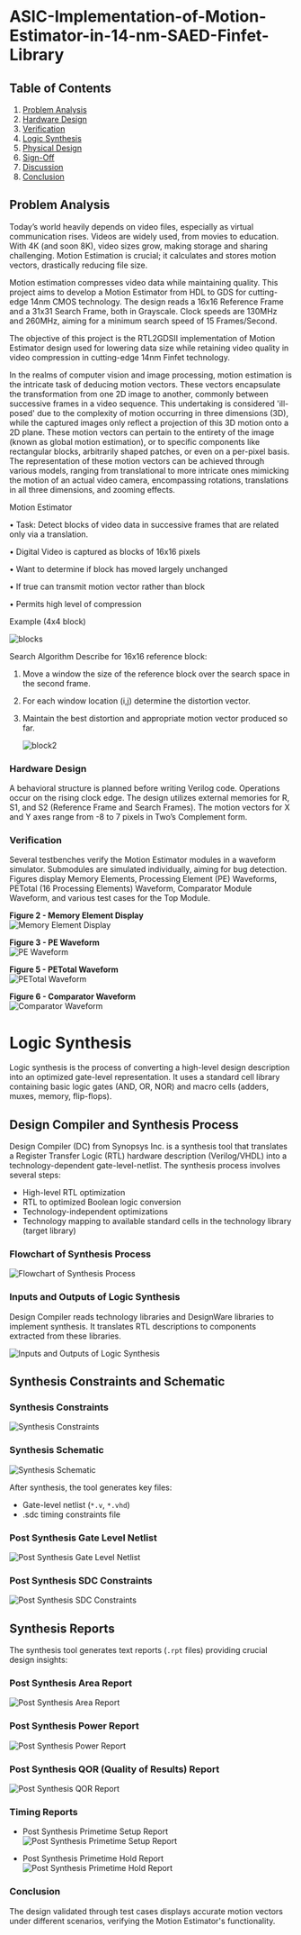# ASIC-Implementation-of-Motion-Estimator-in-14-nm-SAED-Finfet-Library

## Table of Contents
1. [Problem Analysis](#problem-analysis)
2. [Hardware Design](#hardware-design)
3. [Verification](#verification)
4. [Logic Synthesis](#synthesis)
5. [Physical Design](#physical-design)
6. [Sign-Off](#sign-off)
7. [Discussion](#discussion)
8. [Conclusion](#conclusion)

## Problem Analysis

Today’s world heavily depends on video files, especially as virtual communication rises. Videos are widely used, from movies to education. With 4K (and soon 8K), video sizes grow, making storage and sharing challenging. Motion Estimation is crucial; it calculates and stores motion vectors, drastically reducing file size.

Motion estimation compresses video data while maintaining quality. This project aims to develop a Motion Estimator from HDL to GDS for cutting-edge 14nm CMOS technology. The design reads a 16x16 Reference Frame and a 31x31 Search Frame, both in Grayscale. Clock speeds are 130MHz and 260MHz, aiming for a minimum search speed of 15 Frames/Second.

The objective of this project is the RTL2GDSII implementation of Motion Estimator design used for lowering data size while retaining video quality in video compression in cutting-edge 14nm Finfet technology. 

In the realms of computer vision and image processing, motion estimation is the intricate task of deducing motion vectors. These vectors encapsulate the transformation from one 2D image to another, commonly between successive frames in a video sequence. This undertaking is considered 'ill-posed' due to the complexity of motion occurring in three dimensions (3D), while the captured images only reflect a projection of this 3D motion onto a 2D plane. These motion vectors can pertain to the entirety of the image (known as global motion estimation), or to specific components like rectangular blocks, arbitrarily shaped patches, or even on a per-pixel basis. The representation of these motion vectors can be achieved through various models, ranging from translational to more intricate ones mimicking the motion of an actual video camera, encompassing rotations, translations in all three dimensions, and zooming effects.

Motion Estimator

• Task: Detect blocks of video data in successive frames that are related only via a translation.

• Digital Video is captured as blocks of 16x16 pixels

• Want to determine if block has moved largely unchanged

• If true can transmit motion vector rather than block

• Permits high level of compression

Example (4x4 block)

![blocks](https://github.com/saifullaj97/ASIC-Implementation-of-Motion-Estimator-in-14-nm-SAED-Finfet-Library/assets/61980110/882a490a-35b6-40e7-82d9-f516b09f6c4c)

Search Algorithm
Describe for 16x16 reference block:
1. Move a window the size of the reference block over the search space in the second frame.
2. For each window location (i,j) determine the distortion vector.
3. Maintain the best distortion and appropriate motion vector produced so far.

   ![block2](https://github.com/saifullaj97/ASIC-Implementation-of-Motion-Estimator-in-14-nm-SAED-Finfet-Library/assets/61980110/66091c22-07ed-4a60-9129-5223a4edb931)

### Hardware Design

A behavioral structure is planned before writing Verilog code. Operations occur on the rising clock edge. The design utilizes external memories for R, S1, and S2 (Reference Frame and Search Frames). The motion vectors for X and Y axes range from -8 to 7 pixels in Two’s Complement form.

### Verification

Several testbenches verify the Motion Estimator modules in a waveform simulator. Submodules are simulated individually, aiming for bug detection. Figures display Memory Elements, Processing Element (PE) Waveforms, PETotal (16 Processing Elements) Waveform, Comparator Module Waveform, and various test cases for the Top Module.

**Figure 2 - Memory Element Display**  
![Memory Element Display](./images/memory_display.png)

**Figure 3 - PE Waveform**  
![PE Waveform](./images/pe_waveform.png)

**Figure 5 - PETotal Waveform**  
![PETotal Waveform](./images/petotal_waveform.png)

**Figure 6 - Comparator Waveform**  
![Comparator Waveform](./images/comparator_waveform.png)

# Logic Synthesis

Logic synthesis is the process of converting a high-level design description into an optimized gate-level representation. It uses a standard cell library containing basic logic gates (AND, OR, NOR) and macro cells (adders, muxes, memory, flip-flops). 

## Design Compiler and Synthesis Process

Design Compiler (DC) from Synopsys Inc. is a synthesis tool that translates a Register Transfer Logic (RTL) hardware description (Verilog/VHDL) into a technology-dependent gate-level-netlist. The synthesis process involves several steps:

- High-level RTL optimization
- RTL to optimized Boolean logic conversion
- Technology-independent optimizations
- Technology mapping to available standard cells in the technology library (target library)

### Flowchart of Synthesis Process
![Flowchart of Synthesis Process](./images/flowchart_synthesis.png)

### Inputs and Outputs of Logic Synthesis
Design Compiler reads technology libraries and DesignWare libraries to implement synthesis. It translates RTL descriptions to components extracted from these libraries. 

![Inputs and Outputs of Logic Synthesis](./images/inputs_outputs_synthesis.png)

## Synthesis Constraints and Schematic

### Synthesis Constraints
![Synthesis Constraints](./images/synthesis_constraints.png)

### Synthesis Schematic
![Synthesis Schematic](./images/synthesis_schematic.png)

After synthesis, the tool generates key files:

- Gate-level netlist (`*.v`, `*.vhd`)
- .sdc timing constraints file

### Post Synthesis Gate Level Netlist
![Post Synthesis Gate Level Netlist](./images/post_synthesis_gate_level_netlist.png)

### Post Synthesis SDC Constraints
![Post Synthesis SDC Constraints](./images/post_synthesis_sdc_constraints.png)

## Synthesis Reports

The synthesis tool generates text reports (`.rpt` files) providing crucial design insights:

### Post Synthesis Area Report
![Post Synthesis Area Report](./images/post_synthesis_area_report.png)

### Post Synthesis Power Report
![Post Synthesis Power Report](./images/post_synthesis_power_report.png)

### Post Synthesis QOR (Quality of Results) Report
![Post Synthesis QOR Report](./images/post_synthesis_qor_report.png)

### Timing Reports
- Post Synthesis Primetime Setup Report  
  ![Post Synthesis Primetime Setup Report](./images/post_synthesis_setup_report.png)

- Post Synthesis Primetime Hold Report  
  ![Post Synthesis Primetime Hold Report](./images/post_synthesis_hold_report.png)


### Conclusion

The design validated through test cases displays accurate motion vectors under different scenarios, verifying the Motion Estimator's functionality.


